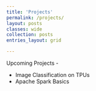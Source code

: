 ```yaml
---
title: 'Projects'
permalink: /projects/
layout: posts
classes: wide
collection: posts
entries_layout: grid

---
```


Upcoming Projects -
* Image Classification on TPUs
* Apache Spark Basics



<!-- {% include figure image_path="/assets/images/project.jpg" alt="this is a placeholder image" caption="This is a figure caption." %} -->
